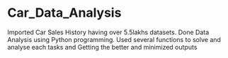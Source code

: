 # Car_Data_Analysis
Imported Car Sales History having over 5.5lakhs datasets. Done Data Analysis using Python programming. Used several functions to solve and analyse each tasks and Getting the better and minimized outputs 
